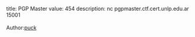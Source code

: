 title: PGP Master
value: 454
description: nc pgpmaster.ctf.cert.unlp.edu.ar 15001 <br><br>Author:<a href="https://twitter.com/jere_pr3">puck</a></strong>